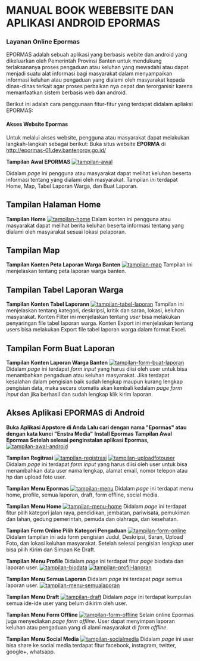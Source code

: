 # MANUAL BOOK WEBEBSITE DAN APLIKASI ANDROID EPORMAS

### Layanan Online Epormas
EPORMAS adalah sebuah aplikasi yang berbasis webite dan android yang dikeluarkan oleh Pemerintah Provinsi Banten untuk mendukung terlaksananya proses pengaduan atau keluhan yang mewadahi atau dapat menjadi suatu alat informasi bagi masyarakat dalam menyampaikan informasi keluhan atau pengaduan yang dialami oleh masyarakat kepada dinas-dinas terkait agar proses perbaikan nya cepat dan terorganisir karena memanfaatkan sistem berbasis web dan android.

Berikut ini adalah cara penggunaan fitur-fitur yang terdapat didalam apliaksi EPORMAS:

#### Akses Website Epormas
Untuk melalui akses website, pengguna atau masyarakat dapat melakukan langkah-langkah sebagai berikut:
Buka situs website **EPORMA** di http://epormas-01.dev.bantenprov.go.id/

**Tampilan Awal EPORMAS**
[![tampilan-awal](../images/tampilan-awal.png)](../images/tampilan-awal.png)

Didalam *page* ini pengguna atau masyarakat dapat melihat keluhan beserta informasi tentang yang dialami oleh masyarakat. Tampilan ini terdapat Home, Map, Tabel Laporan Warga, dan Buat Laporan.

## Tampilan Halaman Home 
**Tampilan Home**
[![tampilan-home](../images/tampilan-home.png)](../images/tampilan-home.png)
Dalam konten ini pengguna atau masyarakat dapat melihat berita keluhan beserta informasi tentang yang dialami oleh masyarakat sesuai lokasi pelaporan.

## Tampilan Map 
**Tampilan Konten Peta Laporan Warga Banten**
[![tampilan-map](../images/tampilan-map.png)](../images/tampilan-map.png)
Tampilan ini menjelaskan tentang peta laporan warga banten.

## Tampilan Tabel Laporan Warga 
**Tampilan Konten Tabel Laporann**
[![tampilan-tabel-laporan](../images/tampilan-tabel-laporan.png)](../images/tampilan-tabel-laporan.png)
Tampilan ini menjelaskan tentang kategori, deskripsi, kritik dan saran, lokasi, keluhan masyarakat. Konten Filter ini menjelaskan tentang *user* bisa melakukan penyaringan file tabel laporan warga. Konten Export ini menjelaskan tentang users bisa melakukan Export file tabel laporan warga dalam format Excel.

## Tampilan Form Buat Laporan
**Tampilan Konten Laporan Warga Banten**
[![tampilan-form-buat-laporan](../images/tampilan-form-buat-laporan.png)](../images/tampilan-form-buat-laporan.png)
Didalam *page* ini terdapat *form input* yang harus diisi oleh user untuk bisa menambahkan  pengaduan atau keluhan masyarakat. Jika terdapat kesalahan dalam pengisian baik sudah lengkap maupun kurang lengkap pengisian data, maka secara otomatis akan kembali kedalam *page form input* dan jika berhasil dan sudah lengkap klik kirim laporan.


## Akses Aplikasi EPORMAS di Android
**Buka Aplikasi Appstore di Anda**
**Lalu cari dengan nama "Epormas" atau dengan kata kunci "Enstra Media"**
**Install Epormas**
**Tampilan Awal Epormas Setelah selesai penginstalan aplikasi Epormas,**
[![tampilan-awal-android](../images/tampilan-awal-android.png)](../images/tampilan-awal-android.png)

**Tampilan Regitrasi**
[![tampilan-registrasi](../images/tampilan-registrasi.png)](../images/tampilan-registrasi.png)
[![tampilan-uploadfotouser](../images/tampilan-uploadfotouser.png)](../images/tampilan-uploadfotouser.png)
Didalam *page* ini terdapat *form input* yang harus diisi oleh user untuk bisa menambahkan data user nama lengkap, alamat email, nomor telepon atau hp dan upload foto user.

**Tampilan Menu Epormas**
[![tampilan-menu](../images/tampilan-menu.png)](../images/tampilan-menu.png)
Didalam *page* ini terdapat menu home, profile, semua laporan, draft, form offline, social media. 

**Tampilan Menu Home**
[![tampilan-menu-home](../images/tampilan-menu-home.png)](../images/tampilan-menu-home.png)
Didalam *page* ini terdapat fitur pilih kategori jalan raya, pendidikan, jembatan, pariwisata, pemukiman dan lahan, gedung pemerintah, pemuda dan olahraga, dan kesehatan.

**Tampilan Form Online Pilih Kategori Pengaduan**
[![tampilan-form-online](../images/tampilan-form-online.png)](../images/tampilan-form-online.png)
Didalam tampilan ini ada form pengisian Judul, Deskripsi, Saran, Upload Foto, dan lokasi keluhan masyarakat. Setelah selesai pengisian lengkap user bisa pilih Kirim dan Simpan Ke Draft.

**Tampilan Menu Profile**
Didalam *page* ini terdapat fitur *page* biodata dan laporan user.
[![tampilan-biodata](../images/tampilan-biodata.png)](../images/tampilan-biodata.png)
[![tampilan-profil-laporan](../images/tampilan-profil-laporan.png)](../images/tampilan-profil-laporan.png)


**Tampilan Menu Semua Laporan**
Didalam *page* ini terdapat *page* semua laporan user.
[![tampilan-menu-semualaporan](../images/tampilan-menu-semualaporan.png)](../images/tampilan-menu-semualaporan.png)


**Tampilan Menu Draft**
[![tampilan-draft](../images/tampilan-draft.png)](../images/tampilan-draft.png)
Didalam *page* ini terdapat kumpulan semua ide-ide user yang belum dikirim oleh user.

**Tampilan Menu Form Offline**
[![tampilan-form-offline](../images/tampilan-form-offline.png)](../images/tampilan-form-offline.png)
Selain online Epormas juga menyediakan *page form offline*. User dapat menyimpan laporan keluhan atau pengaduan yang di alami masyarakat di *form offline*.

**Tampilan Menu Social Media**
[![tampilan-socialmedia](../images/tampilan-socialmedia.png)](../images/tampilan-socialmedia.png)
Didalam *page* ini user bisa share ke social media terdapat fitur facebook, instagram, twitter, google+, whatsapp.



